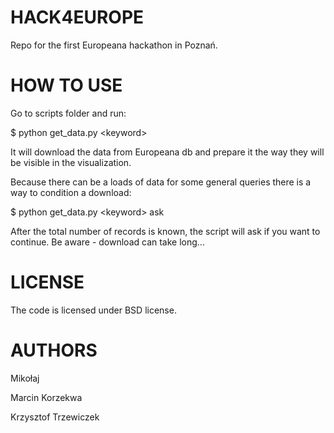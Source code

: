 HACK4EUROPE
===========
Repo for the first Europeana hackathon in Poznań.


HOW TO USE
==========
Go to scripts folder and run:

$ python get_data.py \<keyword\>

It will download the data from Europeana db and prepare it
the way they will be visible in the visualization.

Because there can be a loads of data for some general queries
there is a way to condition a download:

$ python get_data.py \<keyword\> ask

After the total number of records is known, the script will
ask if you want to continue. Be aware - download can take long...


LICENSE
=======
The code is licensed under BSD license.


AUTHORS
=======
Mikołaj

Marcin Korzekwa

Krzysztof Trzewiczek
